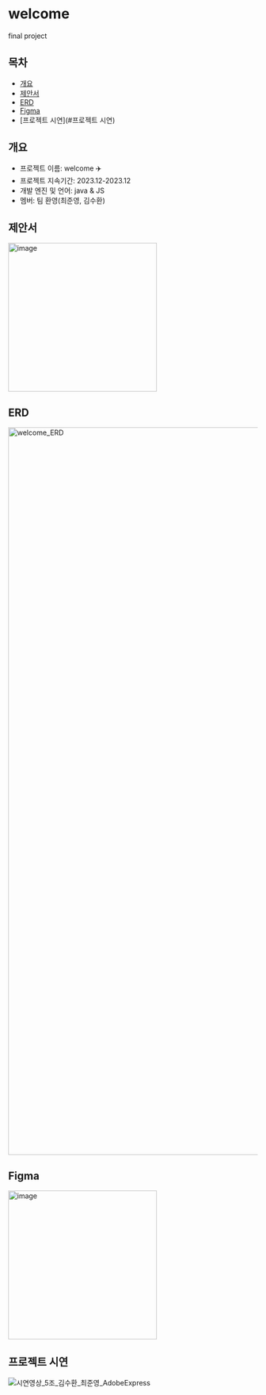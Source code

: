 # welcome
final project

## 목차
  - [개요](#개요)
  - [제안서](#제안서)
  - [ERD](#ERD)
  - [Figma](#Figma)
  - [프로젝트 시연](#프로젝트 시연)
    
## 개요
- 프로젝트 이름: welcome ✈️
- 프로젝트 지속기간: 2023.12-2023.12
- 개발 엔진 및 언어: java & JS 
- 멤버: 팀 환영(최준영, 김수환)

## 제안서
<img width="300" alt="image" src="https://github.com/junyoung-choe/welcome/assets/83858869/c6e28833-df51-47d2-adbc-e8764cf48c99">

## ERD
<img width="1467" alt="welcome_ERD" src="https://github.com/junyoung-choe/welcome/assets/83858869/d992b68e-2288-45bf-ad08-e5ff8b8d67a5">

## Figma
<img width="300" alt="image" src="https://github.com/junyoung-choe/welcome/assets/83858869/3109dc16-cd8f-4e31-8ef8-aca95d76630e">

## 프로젝트 시연
![시연영상_5조_김수환_최준영_AdobeExpress](https://github.com/junyoung-choe/welcome/assets/83858869/a92a2bb1-678e-4358-be14-9e8a11e3fab4)



